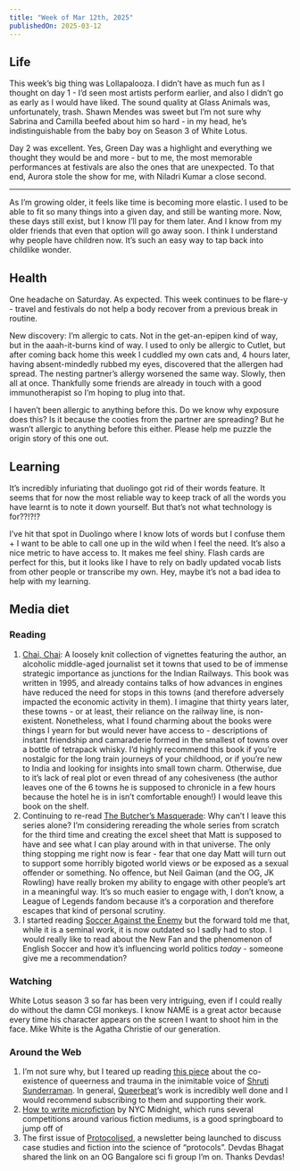 ```yaml
---
title: "Week of Mar 12th, 2025"
publishedOn: 2025-03-12
---
```


## Life

This week’s big thing was Lollapalooza. I didn’t have as much fun as I thought on day 1 - I’d seen most artists perform earlier, and also I didn’t go as early as I would have liked. The sound quality at Glass Animals was, unfortunately, trash. Shawn Mendes was sweet but I’m not sure why Sabrina and Camilla beefed about him so hard - in my head, he’s indistinguishable from the baby boy on Season 3 of White Lotus.

Day 2 was excellent. Yes, Green Day was a highlight and everything we thought they would be and more - but to me, the most memorable performances at festivals are also the ones that are unexpected. To that end, Aurora stole the show for me, with Niladri Kumar a close second.

---

As I’m growing older, it feels like time is becoming more elastic. I used to be able to fit so many things into a given day, and still be wanting more. Now, these days still exist, but I know I’ll pay for them later. And I know from my older friends that even that option will go away soon. I think I understand why people have children now. It’s such an easy way to tap back into childlike wonder.

## Health

One headache on Saturday. As expected. This week continues to be flare-y - travel and festivals do not help a body recover from a previous break in routine.

New discovery: I’m allergic to cats. Not in the get-an-epipen kind of way, but in the aaah-it-burns kind of way. I used to only be allergic to Cutlet, but after coming back home this week I cuddled my own cats and, 4 hours later, having absent-mindedly rubbed my eyes, discovered that the allergen had spread. The nesting partner’s allergy worsened the same way. Slowly, then all at once. Thankfully some friends are already in touch with a good immunotherapist so I’m hoping to plug into that.

I haven’t been allergic to anything before this. Do we know why exposure does this? Is it because the cooties from the partner are spreading? But he wasn’t allergic to anything before this either. Please help me puzzle the origin story of this one out.

## Learning

It’s incredibly infuriating that duolingo got rid of their words feature. It seems that for now the most reliable way to keep track of all the words you have learnt is to note it down yourself. But that’s not what technology is for??!?!?

I’ve hit that spot in Duolingo where I know lots of words but I confuse them + I want to be able to call one up in the wild when I feel the need. It’s also a nice metric to have access to. It makes me feel shiny. Flash cards are perfect for this, but it looks like I have to rely on badly updated vocab lists from other people or transcribe my own. Hey, maybe it’s not a bad idea to help with my learning.

## Media diet

### Reading

1. [Chai, Chai](https://www.goodreads.com/book/show/7138803-chai-chai): A loosely knit collection of vignettes featuring the author, an alcoholic middle-aged journalist set it towns that used to be of immense strategic importance as junctions for the Indian Railways. This book was written in 1995, and already contains talks of how advances in engines have reduced the need for stops in this towns (and therefore adversely impacted the economic activity in them). I imagine that thirty years later, these towns - or at least, their reliance on the railway line, is non-existent. Nonetheless, what I found charming about the books were things I yearn for but would never have access to - descriptions of instant friendship and camaraderie formed in the smallest of towns over a bottle of tetrapack whisky. I’d highly recommend this book if you’re nostalgic for the long train journeys of your childhood, or if you’re new to India and looking for insights into small town charm. Otherwise, due to it’s lack of real plot or even thread of any cohesiveness (the author leaves one of the 6 towns he is supposed to chronicle in a few hours because the hotel he is in isn’t comfortable enough!) I would leave this book on the shelf.
2. Continuing to re-read [The Butcher’s Masquerade](https://www.goodreads.com/book/show/60233239-the-butcher-s-masquerade): Why can’t I leave this series alone? I’m considering rereading the whole series from scratch for the third time and creating the excel sheet that Matt is supposed to have and see what I can play around with in that universe. The only thing stopping me right now is fear - fear that one day Matt will turn out to support some horribly bigoted world views or be exposed as a sexual offender or something. No offence, but Neil Gaiman (and the OG, JK Rowling) have really broken my ability to engage with other people’s art in a meaningful way. It’s so much easier to engage with, I don’t know, a League of Legends fandom because it’s a corporation and therefore escapes that kind of personal scrutiny.
3. I started reading [Soccer Against the Enemy](https://www.goodreads.com/book/show/101905.Soccer_Against_the_Enemy) but the forward told me that, while it is a seminal work, it is now outdated so I sadly had to stop. I would really like to read about the New Fan and the phenomenon of English Soccer and how it’s influencing world politics _today_ - someone give me a recommendation?

### Watching

White Lotus season 3 so far has been very intriguing, even if I could really do without the damn CGI monkeys. I know NAME is a great actor because every time his character appears on the screen I want to shoot him in the face. Mike White is the Agatha Christie of our generation.

### Around the Web

1. I’m not sure why, but I teared up reading [this piece](https://www.queerbeat.org/stories/can-you-be-queer-and-not-traumatised) about the co-existence of queerness and trauma in the inimitable voice of [Shruti Sunderraman](https://www.shrutisunderraman.com/). In general, [Queerbeat](https://www.queerbeat.org/)’s work is incredibly well done and I would recommend subscribing to them and supporting their work.
2. [How to write microfiction](https://www.nycmidnight.com/howtowritemicrofiction) by NYC Midnight, which runs several competitions around various fiction mediums, is a good springboard to jump off of
3. The first issue of [Protocolised](https://protocolized.summerofprotocols.com/p/strange-new-rules), a newsletter being launched to discuss case studies and fiction into the science of “protocols”. Devdas Bhagat shared the link on an OG Bangalore sci fi group I’m on. Thanks Devdas!
